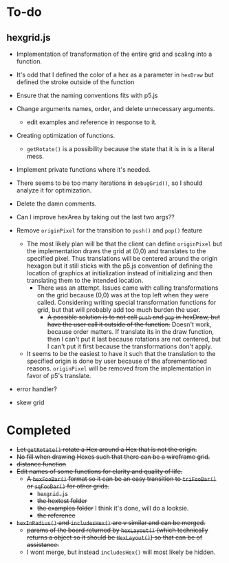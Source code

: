 # To-do

## hexgrid.js

- Implementation of transformation of the entire grid and scaling into a function.
- It's odd that I defined the color of a hex as a parameter in `hexDraw` but defined the stroke outside of the function

- Ensure that the naming conventions fits with p5.js
- Change arguments names, order, and delete unnecessary arguments.
  - edit examples and reference in response to it.
- Creating optimization of functions.
  - `getRotate()` is a possibility because the state that it is in is a literal mess.
- Implement private functions where it's needed.
- There seems to be too many iterations in `debugGrid()`, so I should analyze it for optimization.
- Delete the damn comments.
- Can I improve hexArea by taking out the last two args??
- Remove `originPixel` for the transition to `push()` and `pop()` feature
  - The most likely plan will be that the client can define `originPixel` but the implementation draws the grid at (0,0) and translates to the specified pixel. Thus translations will be centered around the origin hexagon but it still sticks with the p5.js convention of defining the location of graphics at initialization instead of initializing and then translating them to the intended location.
    - There was an attempt. Issues came with calling transformations on the grid because (0,0) was at the top left when they were called. Considering writing special transformation functions for grid, but that will probably add too much burden the user.
      - ~~A possible solution is to not call `push` and `pop` in hexDraw, but have the user call it outside of the function.~~ Doesn't work, because order matters. If translate its in the draw function, then I can't put it last because rotations are not centered, but I can't put it first because the transformations don't apply.
  - It seems to be the easiest to have it such that the translation to the specified origin is done by user because of the aforementioned reasons. `originPixel` will be removed from the implementation in favor of p5's translate.
- error handler?
- skew grid

# Completed

- ~~Let `getRotate()` rotate a Hex around a Hex that is not the origin.~~
- ~~No fill when drawing Hexes such that there can be a wireframe grid.~~
- ~~distance function~~
- ~~Edit names of some functions for clarity and quality of life.~~
  - ~~A `hexFooBar()` format so it can be an easy transition to `triFooBar()` or `sqFooBar()` for other grids.~~
    - ~~`hexgrid.js`~~
    - ~~the hextest folder~~
    - ~~the examples folder~~ I think it's done, will do a looksie.
    - ~~the reference~~
- ~~`hexInRadius()` and `includesHex()` are v similar and can be merged.~~
  - ~~params of the board returned by `hexLayout()` (which technically returns a object so it should be `HexLayout()`) so that can be of assistance.~~
  - I wont merge, but instead `includesHex()` will most likely be hidden.
